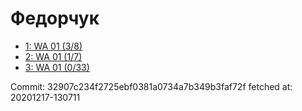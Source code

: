 # Федорчук
- [1: WA 01 (3/8)](1.md)
- [2: WA 01 (1/7)](2.md)
- [3: WA 01 (0/33)](3.md)

Commit: 32907c234f2725ebf0381a0734a7b349b3faf72f
 fetched at: 20201217-130711
